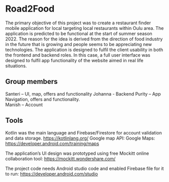# Road2Food

The primary objective of this project was to create a restaurant finder mobile application for local targeting local restaurants within Oulu area. 
The application is predicted to be functional at the start of summer season 2022. The reason for the idea is derived from the direction of food industry in the future that is growing and people seems to be appreciating new technologies. The application is designed to fulfil the client usability in both the frontend and backend roles. 
In this case, a full user interface was designed to fulfil app functionality of the website aimed in real life situations. 

## Group members

Santeri – UI, map, offers and functionality
Johanna - Backend 
Purity – App Navigation, offers and functionality.  
Manish – Account 

## Tools
Kotlin was the main language and Firebase/Firestore for account validation and data storage. 
https://kotlinlang.org/
Google map API:
Google Maps: https://developer.android.com/training/maps 

The application’s UI design was prototyped using free Mockitt online collaboration tool:
https://mockitt.wondershare.com/ 

The project code needs Android studio code and enabled Firebase file for it to run:
https://developer.android.com/studio
